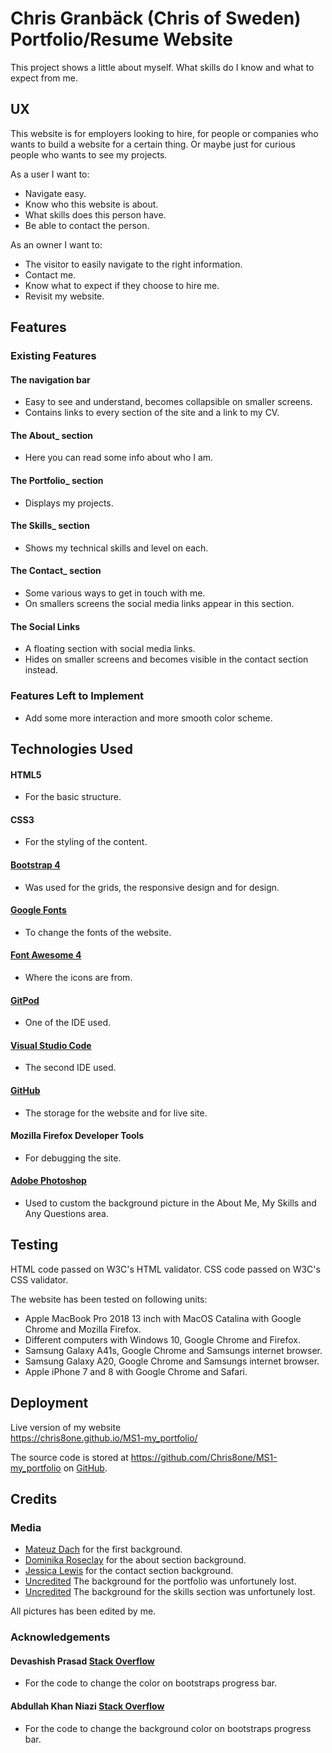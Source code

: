 # Chris Granbäck (Chris of Sweden) Portfolio/Resume Website

This project shows a little about myself.
What skills do I know and what to expect from me.

## UX

This website is for employers looking to hire, for people or companies who wants to build a website for a certain thing.
Or maybe just for curious people who wants to see my projects.

As a user I want to:

- Navigate easy.
- Know who this website is about.
- What skills does this person have.
- Be able to contact the person.

As an owner I want to:

- The visitor to easily navigate to the right information.
- Contact me.
- Know what to expect if they choose to hire me.
- Revisit my website.

## Features

### Existing Features

#### The navigation bar

- Easy to see and understand, becomes collapsible on smaller screens.
- Contains links to every section of the site and a link to my CV.

#### The About\_ section

- Here you can read some info about who I am.

#### The Portfolio\_ section

- Displays my projects.

#### The Skills\_ section

- Shows my technical skills and level on each.

#### The Contact\_ section

- Some various ways to get in touch with me.
- On smallers screens the social media links appear in this section.

#### The Social Links

- A floating section with social media links.
- Hides on smaller screens and becomes visible in the contact section instead.

### Features Left to Implement

- Add some more interaction and more smooth color scheme.

## Technologies Used

#### HTML5

- For the basic structure.

#### CSS3

- For the styling of the content.

#### [Bootstrap 4](https://getbootstrap.com/)

- Was used for the grids, the responsive design and for design.

#### [Google Fonts](https://fonts.google.com/)

- To change the fonts of the website.

#### [Font Awesome 4](https://fontawesome.com/v4.7.0/)

- Where the icons are from.

#### [GitPod](https://gitpod.io/)

- One of the IDE used.

#### [Visual Studio Code](https://code.visualstudio.com/)

- The second IDE used.

#### [GitHub](https://github.com/)

- The storage for the website and for live site.

#### Mozilla Firefox Developer Tools

- For debugging the site.

#### [Adobe Photoshop](https://www.adobe.com/Photoshop)

- Used to custom the background picture in the About Me, My Skills and Any Questions area.

## Testing

HTML code passed on W3C's HTML validator.
CSS code passed on W3C's CSS validator.

The website has been tested on following units:

- Apple MacBook Pro 2018 13 inch with MacOS Catalina with Google Chrome and Mozilla Firefox.
- Different computers with Windows 10, Google Chrome and Firefox.
- Samsung Galaxy A41s, Google Chrome and Samsungs internet browser.
- Samsung Galaxy A20, Google Chrome and Samsungs internet browser.
- Apple iPhone 7 and 8 with Google Chrome and Safari.

## Deployment

Live version of my website<br>
<https://chris8one.github.io/MS1-my_portfolio/>

The source code is stored at <https://github.com/Chris8one/MS1-my_portfolio> on [GitHub](https://github.com/).

## Credits

### Media

- [Mateuz Dach](https://www.pexels.com/sv-se/@mateusz-dach-99805) for the first background.
- [Dominika Roseclay](https://www.pexels.com/sv-se/@punchbrandstock) for the about section background.
- [Jessica Lewis](https://www.pexels.com/sv-se/@thepaintedsquare) for the contact section background.
- [Uncredited](htps://www.pexels.com) The background for the portfolio was unfortunely lost.
- [Uncredited](https://www.google.com) The background for the skills section was unfortunely lost.

All pictures has been edited by me.

### Acknowledgements

#### Devashish Prasad [Stack Overflow](https://stackoverflow.com/questions/26219670/how-can-i-change-color-of-bootstrap-progress-bar-with-custom-color)

- For the code to change the color on bootstraps progress bar.

#### Abdullah Khan Niazi [Stack Overflow](https://stackoverflow.com/questions/23140484/change-bootstrap-progress-bar-background-not-the-bar-but-the-bars-background)

- For the code to change the background color on bootstraps progress bar.

